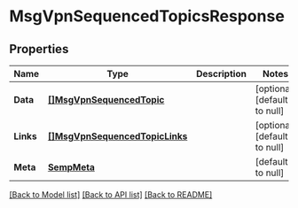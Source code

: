 # MsgVpnSequencedTopicsResponse

## Properties
Name | Type | Description | Notes
------------ | ------------- | ------------- | -------------
**Data** | [**[]MsgVpnSequencedTopic**](MsgVpnSequencedTopic.md) |  | [optional] [default to null]
**Links** | [**[]MsgVpnSequencedTopicLinks**](MsgVpnSequencedTopicLinks.md) |  | [optional] [default to null]
**Meta** | [**SempMeta**](SempMeta.md) |  | [default to null]

[[Back to Model list]](../README.md#documentation-for-models) [[Back to API list]](../README.md#documentation-for-api-endpoints) [[Back to README]](../README.md)


